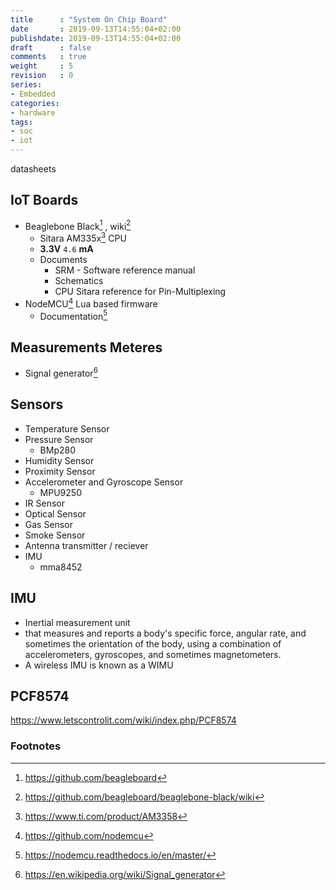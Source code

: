 ```yaml
---
title      : "System On Chip Board"
date       : 2019-09-13T14:55:04+02:00
publishdate: 2019-09-13T14:55:04+02:00
draft      : false
comments   : true
weight     : 5
revision   : 0
series:
- Embedded
categories:
- hardware
tags:
- soc
- iot
---
```


datasheets

<!-- more -->

## IoT Boards

* Beaglebone Black[^1] , wiki[^2]
  * Sitara AM335x[^3] CPU
  * **3.3V** `4.6` **mA**
  * Documents
    * SRM - Software reference manual
    * Schematics
    * CPU Sitara reference for Pin-Multiplexing
* NodeMCU[^4] Lua based firmware
  * Documentation[^5]

## Measurements Meteres

* Signal generator[^6]

## Sensors

* Temperature Sensor
* Pressure Sensor
  * BMp280
* Humidity Sensor
* Proximity Sensor
* Accelerometer and Gyroscope Sensor
  * MPU9250
* IR Sensor
* Optical Sensor
* Gas Sensor
* Smoke Sensor
* Antenna transmitter / reciever
* IMU
  * mma8452

## IMU

* Inertial measurement unit
* that measures and reports a body's specific force, angular rate, and sometimes the orientation of the body, using a combination of accelerometers, gyroscopes, and sometimes magnetometers.
* A wireless IMU is known as a WIMU

## PCF8574

https://www.letscontrolit.com/wiki/index.php/PCF8574

### Footnotes

[^1]: https://github.com/beagleboard
[^2]: https://github.com/beagleboard/beaglebone-black/wiki
[^3]: https://www.ti.com/product/AM3358
[^4]: https://github.com/nodemcu
[^5]: https://nodemcu.readthedocs.io/en/master/
[^6]: https://en.wikipedia.org/wiki/Signal_generator
